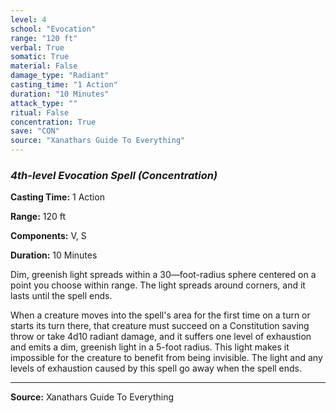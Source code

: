 ```yaml
---
level: 4
school: "Evocation"
range: "120 ft"
verbal: True
somatic: True
material: False
damage_type: "Radiant"
casting_time: "1 Action"
duration: "10 Minutes"
attack_type: ""
ritual: False
concentration: True
save: "CON"
source: "Xanathars Guide To Everything"
---
```


### *4th-level Evocation Spell* *(Concentration)*

**Casting Time:** 1 Action

**Range:** 120 ft

**Components:** V, S

**Duration:** 10 Minutes

Dim, greenish light spreads within a 30—foot-radius sphere centered on a point you choose within range. The light spreads around corners, and it lasts until the spell ends.
 
 When a creature moves into the spell's area for the first time on a turn or starts its turn there, that creature must succeed on a Constitution saving throw or take 4d10 radiant damage, and it suffers one level of exhaustion and emits a dim, greenish light in a 5-foot radius. This light makes it impossible for the creature to benefit from being invisible. The light and any levels of exhaustion caused by this spell go away when the spell ends.

---
**Source:** Xanathars Guide To Everything
